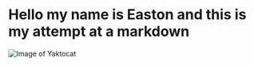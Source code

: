 # <h1> Hello my name is Easton and this is my attempt at a markdown
![Image of Yaktocat](https://octodex.github.com/images/yaktocat.png)
